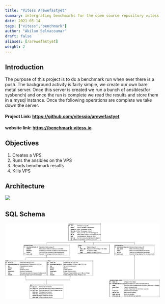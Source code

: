 ```yaml
---
title: "Vitess Arewefastyet"
summary: intergrating benchmarks for the open source repository vitess
date: 2021-05-14
tags: ["vitess","benchmark"]
author: "Akilan Selvacoumar"
draft: false
aliases: [/arewefastyet]
weight: 2
---
```

## Introduction 
The purpose of this project is to do a benchmark run when ever there is a push. The background activity is fairly simple, we create our own bare metal server. Once this server is created we run a bunch of ansibles(for sysbench) and once the run is complete we read the results and store them in a mysql instance. Once the following operations are complete we take down the server. 

#### Project Link: https://github.com/vitessio/arewefastyet
#### website link: https://benchmark.vitess.io

## Objectives 
1. Creates a VPS
2. Runs the ansibles on the VPS
3. Reads benchmark results 
4. Kills VPS 

## Architecture 
![](https://raw.githubusercontent.com/vitessio/arewefastyet/master/docs/architecture/arewefastyet_architecture.png)

## SQL Schema
![](https://raw.githubusercontent.com/vitessio/arewefastyet/master/docs/architecture/sql/arewefastyet_schema.png)

